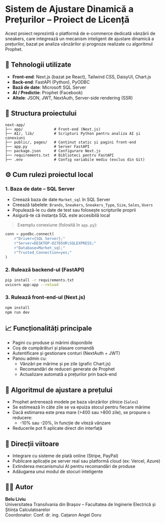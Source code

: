 # Sistem de Ajustare Dinamică a Prețurilor – Proiect de Licență

Acest proiect reprezintă o platformă de e-commerce dedicată vânzării de sneakers, care integrează un mecanism inteligent de ajustare dinamică a prețurilor, bazat pe analiza vânzărilor și prognoze realizate cu algoritmul Prophet.

## 🔧 Tehnologii utilizate

- **Front-end**: Next.js (bazat pe React), Tailwind CSS, DaisyUI, Chart.js
- **Back-end**: FastAPI (Python), PyODBC
- **Bază de date**: Microsoft SQL Server
- **AI / Predictie**: Prophet (Facebook)
- **Altele**: JSON, JWT, NextAuth, Server-side rendering (SSR)

## 📁 Structura proiectului

```
next-app/
├── app/              # Front-end (Next.js)
├── AI/, lib/         # Scripturi Python pentru analiza AI și conexiuni
├── public/, pages/   # Conținut static și pagini front-end
├── app.py            # Server FastAPI
├── package.json      # Configurare Next.js
├── requirements.txt  # Biblioteci pentru FastAPI
├── .env              # Config variabile mediu (exclus din Git)
```

## ⚙️ Cum rulezi proiectul local

### 1. Baza de date – SQL Server

- Creează baza de date `Market_sql` în SQL Server
- Creează tabelele: `Brands`, `Sneakers`, `Sneakers_Type`, `Size`, `Sales`, `Users`
- Populează-le cu date de test sau folosește scripturile proprii
- Asigură-te că instanța SQL este accesibilă local

> Exemplu conexiune (folosită în `app.py`):
```python
conn = pyodbc.connect(
    r"Driver={SQL Server};"
    r"Server=DESKTOP-O2785UR\SQLEXPRESS;"
    r"Database=Market_sql;"
    r"Trusted_Connection=yes;"
)
```

### 2. Rulează backend-ul (FastAPI)

```bash
pip install -r requirements.txt
uvicorn app:app --reload
```

### 3. Rulează front-end-ul (Next.js)

```bash
npm install
npm run dev
```

## 📈 Funcționalități principale

- Pagini cu produse și mărimi disponibile
- Coș de cumpărături și plasare comandă
- Autentificare și gestionare conturi (NextAuth + JWT)
- Panou admin cu:
  - Vânzări pe mărime și pe zile (grafic Chart.js)
  - Recomandări de reduceri generate de Prophet
  - Actualizare automată a prețurilor prin back-end

## 🤖 Algoritmul de ajustare a prețului

- Prophet antrenează modele pe baza vânzărilor zilnice (`Sales`)
- Se estimează în câte zile se va epuiza stocul pentru fiecare mărime
- Dacă estimarea este prea mare (>400 sau >800 zile), se propune o reducere:
  - -10% sau -20%, în funcție de viteză vânzare
- Reducerile pot fi aplicate direct din interfață

## 📌 Direcții viitoare

- Integrare cu sisteme de plată online (Stripe, PayPal)
- Publicare aplicație pe server real sau platformă cloud (ex: Vercel, Azure)
- Extinderea mecanismului AI pentru recomandări de produse
- Adăugarea unui modul de stocuri inteligente

## 👨‍🎓 Autor

**Belu Liviu**  
Universitatea Transilvania din Brașov – Facultatea de Inginerie Electrică și Știința Calculatoarelor  
Coordonator: Conf. dr. ing. Cațaron Angel Doru